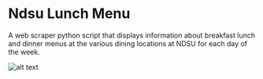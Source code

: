 Ndsu Lunch Menu
=============

A web scraper python script that displays information about breakfast lunch and dinner menus at the various dining locations at NDSU for each day of the week.

![alt text](http://i.imgur.com/LqB93cJ.png "NDSULunchMenu Dialog")
